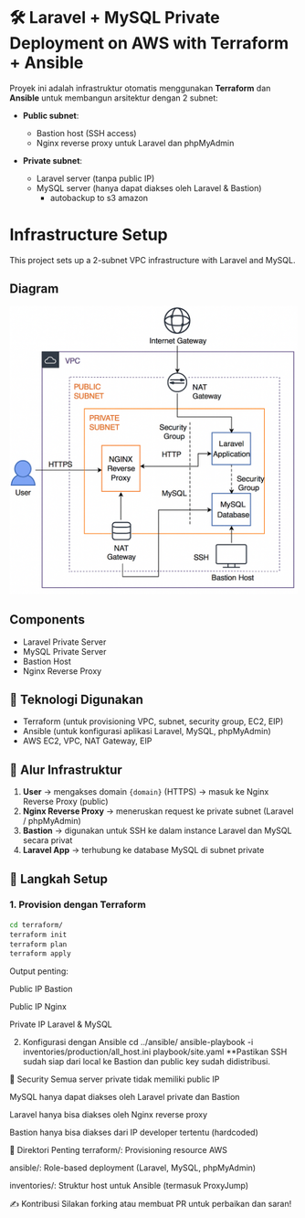 <!-- @format -->

# 🛠️ Laravel + MySQL Private Deployment on AWS with Terraform + Ansible

Proyek ini adalah infrastruktur otomatis menggunakan **Terraform** dan **Ansible** untuk membangun arsitektur dengan 2 subnet:

- **Public subnet**:

  - Bastion host (SSH access)
  - Nginx reverse proxy untuk Laravel dan phpMyAdmin

- **Private subnet**:
  - Laravel server (tanpa public IP)
  - MySQL server (hanya dapat diakses oleh Laravel & Bastion)
    - autobackup to s3 amazon

# Infrastructure Setup

This project sets up a 2-subnet VPC infrastructure with Laravel and MySQL.

## Diagram

![Infrastructure Diagram](./infrastructure.png)

## Components

- Laravel Private Server
- MySQL Private Server
- Bastion Host
- Nginx Reverse Proxy

## 🔧 Teknologi Digunakan

- Terraform (untuk provisioning VPC, subnet, security group, EC2, EIP)
- Ansible (untuk konfigurasi aplikasi Laravel, MySQL, phpMyAdmin)
- AWS EC2, VPC, NAT Gateway, EIP

## 📌 Alur Infrastruktur

1. **User** → mengakses domain `{domain}` (HTTPS) → masuk ke Nginx Reverse Proxy (public)
2. **Nginx Reverse Proxy** → meneruskan request ke private subnet (Laravel / phpMyAdmin)
3. **Bastion** → digunakan untuk SSH ke dalam instance Laravel dan MySQL secara privat
4. **Laravel App** → terhubung ke database MySQL di subnet private

## 🚀 Langkah Setup

### 1. Provision dengan Terraform

```bash
cd terraform/
terraform init
terraform plan
terraform apply
```

Output penting:

Public IP Bastion

Public IP Nginx

Private IP Laravel & MySQL

2. Konfigurasi dengan Ansible
   cd ../ansible/
   ansible-playbook -i inventories/production/all_host.ini playbook/site.yaml
   \*\*Pastikan SSH sudah siap dari local ke Bastion dan public key sudah didistribusi.

🔐 Security
Semua server private tidak memiliki public IP

MySQL hanya dapat diakses oleh Laravel private dan Bastion

Laravel hanya bisa diakses oleh Nginx reverse proxy

Bastion hanya bisa diakses dari IP developer tertentu (hardcoded)

📂 Direktori Penting
terraform/: Provisioning resource AWS

ansible/: Role-based deployment (Laravel, MySQL, phpMyAdmin)

inventories/: Struktur host untuk Ansible (termasuk ProxyJump)

✍️ Kontribusi
Silakan forking atau membuat PR untuk perbaikan dan saran!
